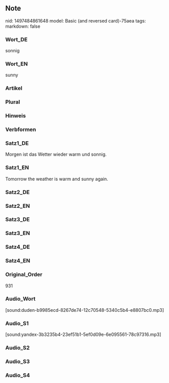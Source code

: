 ## Note
nid: 1497484861648
model: Basic (and reversed card)-75aea
tags: 
markdown: false

### Wort_DE
sonnig

### Wort_EN
sunny

### Artikel


### Plural


### Hinweis


### Verbformen


### Satz1_DE
Morgen ist das Wetter wieder warm und sonnig.

### Satz1_EN
Tomorrow the weather is warm and sunny again.

### Satz2_DE


### Satz2_EN


### Satz3_DE


### Satz3_EN


### Satz4_DE


### Satz4_EN


### Original_Order
931

### Audio_Wort
[sound:duden-b9985ecd-8267de74-12c70548-5340c5b4-e8807bc0.mp3]

### Audio_S1
[sound:yandex-3b3235b4-23ef51b1-5ef0d09e-6e095561-78c97316.mp3]

### Audio_S2


### Audio_S3


### Audio_S4

